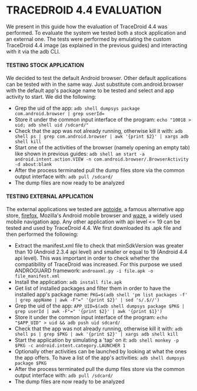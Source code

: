 # TRACEDROID 4.4 EVALUATION

We present in this guide how the evaluation of TraceDroid 4.4 was
performed. To evaluate the system we tested both a stock application
and an external one. The tests were performed by emulating the custom
TraceDroid 4.4 image (as explained in the previous guides) and
interacting with it via the adb CLI.

#### TESTING STOCK APPLICATION

We decided to test the default Android browser. Other default
applications can be tested with in the same way. Just substitute
com.android.browser with the default app's package name to be tested
and select and app activity to start. We did the following:

- Grep the uid of the app: `adb shell dumpsys package
  com.android.browser | grep userId=`
- Store it under the common input interface of the program: `echo
  "10018 > uid; adb shell uid /sdcard/"`
- Check that the app was not already running, otherwise
  kill it with: `adb shell ps | grep com.android.browser | awk '{print $2}' | xargs adb shell kill`
- Start one of the activities of the browser (namely opening
  an empty tab) like shown in previous guides: `adb shell am start -a android.intent.action.VIEW -n com.android.browser/.BrowserActivity -d about:blank`
- After the process terminated pull the dump files store via the
  common output interface with: `adb pull /sdcard/`
- The dump files are now ready to be analyzed

#### TESTING EXTERNAL APPLICATION

The external applications we tested
are [aptoide](https://en.aptoide.com/), a famous alternative app store, [firefox](https://www.mozilla.org/en-US/firefox/android/),
Mozilla's Android mobile browser and [waze](https://www.waze.com/), a
widely used mobile navigation app.  Any other application with api
level <= 19 can be tested and used by TraceDroid 4.4. We first
downloaded its .apk file and then performed the following:

- Extract the manifest.xml file to check that minSdkVersion was
  greater than 10 (Android 2.3.4 api level) and smaller or equal to 19
  (Android 4.4 api level). This was important in order to check whether the
  compatibility of TraceDroid was increased. For this purpose we used
  ANDROGUARD framework: `androaxml.py -i file.apk -o
  file_manifest.xml`
- Install the application: `adb install file.apk`
- Get list of installed packages and filter them in order to have the
  installed app's package name: `PKG=$(adb shell 'pm list packages -f' | grep appName | awk -F"=" '{print $2}' | sed 's/.$//')`
- Grep the uid of the app: `APP_UID=$(adb shell dumpsys package $PKG | grep userId | awk -F"=" '{print $2}' | awk '{print $1}')`
- Store it under the common input interface of the program: `echo "$APP_UID" > uid && adb push uid sdcard/`
- Check that the app was not already running, otherwise
  kill it with: `adb shell ps | grep $PKG | awk '{print $2}' | xargs adb shell kill`
- Start the application by simulating a 'tap' on it: `adb shell monkey
  -p $PKG -c android.intent.category.LAUNCHER 1`
- Optionally other activities can be launched by looking at what the
  ones the app offers. To have a list of the app's activities: `adb
  shell dumpsys package $PKG`
- After the process terminated pull the dump files store via the
  common output interface with: `adb pull /sdcard/`
- The dump files are now ready to be analyzed
